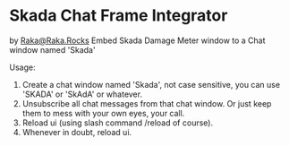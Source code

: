 Skada Chat Frame Integrator
=======
by Raka@Raka.Rocks
Embed Skada Damage Meter window to a Chat window named 'Skada'

Usage:
1. Create a chat window named 'Skada', not case sensitive, you can use 'SKADA' or 'SkAdA' or whatever.
2. Unsubscribe all chat messages from that chat window. Or just keep them to mess with your own eyes, your call.
3. Reload ui (using slash command /reload of course).
4. Whenever in doubt, reload ui.